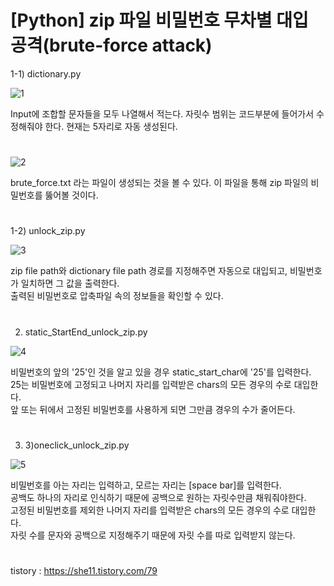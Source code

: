 # [Python] zip 파일 비밀번호 무차별 대입 공격(brute-force attack)

1-1) dictionary.py

![1](https://user-images.githubusercontent.com/85146195/123520825-b78d0e00-d6ed-11eb-8b62-3062d73366a4.JPG)

Input에 조합할 문자들을 모두 나열해서 적는다. 자릿수 범위는 코드부분에 들어가서 수정해줘야 한다. 현재는 5자리로 자동 생성된다.  
#

![2](https://user-images.githubusercontent.com/85146195/123520834-ce336500-d6ed-11eb-8d2a-294c32381318.jpg)

brute_force.txt 라는 파일이 생성되는 것을 볼 수 있다. 이 파일을 통해 zip 파일의 비밀번호를 뚫어볼 것이다.  
#

1-2) unlock_zip.py

![3](https://user-images.githubusercontent.com/85146195/123520951-88c36780-d6ee-11eb-8533-c902819ff780.JPG)

zip file path와 dictionary file path 경로를 지정해주면 자동으로 대입되고, 비밀번호가 일치하면 그 값을 출력한다.  
출력된 비밀번호로 압축파일 속의 정보들을 확인할 수 있다.
#

2) static_StartEnd_unlock_zip.py

![4](https://user-images.githubusercontent.com/85146195/123521194-3420ec00-d6f0-11eb-9b06-501855a3e5ea.JPG)

비밀번호의 앞의 '25'인 것을 알고 있을 경우 static_start_char에 '25'를 입력한다.  
25는 비밀번호에 고정되고 나머지 자리를 입력받은 chars의 모든 경우의 수로 대입한다.  
앞 또는 뒤에서 고정된 비밀번호를 사용하게 되면 그만큼 경우의 수가 줄어든다.  
#

3) 3)oneclick_unlock_zip.py

![5](https://user-images.githubusercontent.com/85146195/123521395-4b140e00-d6f1-11eb-9f68-b7c444f2218b.JPG)

비밀번호를 아는 자리는 입력하고, 모르는 자리는 [space bar]를 입력한다.  
공백도 하나의 자리로 인식하기 때문에 공백으로 원하는 자릿수만큼 채워줘야한다.  
고정된 비밀번호를 제외한 나머지 자리를 입력받은 chars의 모든 경우의 수로 대입한다.  
자릿 수를 문자와 공백으로 지정해주기 때문에 자릿 수를 따로 입력받지 않는다.  
#

tistory : https://she11.tistory.com/79  
#

